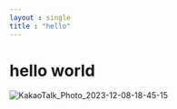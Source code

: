```yaml
---
layout : single
title : "hello"
---
```


# hello world

![KakaoTalk_Photo_2023-12-08-18-45-15](/Users/seungwoo/Documents/seungw00lee-github-blog/SEUNGW00LEE.github.io/images/2024-01-04-first/KakaoTalk_Photo_2023-12-08-18-45-15-4356818.jpeg)
